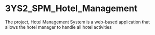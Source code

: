 # 3YS2_SPM_Hotel_Management
The project, Hotel Management System is a web-based application that allows the hotel manager to handle all hotel activities
